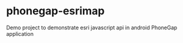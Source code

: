 phonegap-esrimap
================

Demo project to demonstrate esri javascript api in android PhoneGap application
